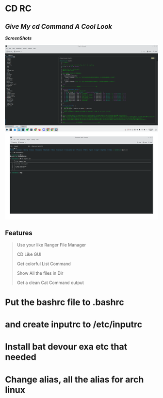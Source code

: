# CD RC 
## _Give My cd Command A Cool Look_
***ScreenShots***

![Screenshot]( /image/Screenshot_20230108_024926.png?raw=true)
![Screenshot]( /image/Screenshot_20230108_030342.png?raw=true)

## Features

> Use your like Ranger File Manager
> 
> CD Like GUI 
> 
> Get colorful List Command
> 
> Show All the files in Dir
> 
> Get a clean Cat Command output 

# Put the bashrc file to .bashrc 
# and create inputrc to /etc/inputrc
# Install bat devour exa etc that needed 
# Change alias, all the alias for arch linux 


